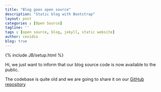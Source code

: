 ```yaml
---
title: "Blog goes open source"
description: "Static blog with Bootstrap"
layout: post
categories : [Open Source]
tagline: ''
tags : [open source, blog, jekyll, static website]
author: cesidio
blog: true
---
```

{% include JB/setup.html %}

Hi, we just want to inform that our blog source code is now available to the public.

<!--more-->

The codebase is quite old and we are going to share it on our [GitHub repository](https://github.com/cesyltd/cesyltd.github.io)
